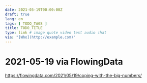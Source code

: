 ```yaml
---
date: 2021-05-19T00:00:00Z
draft: true
lang: en
tags: [ TODO_TAGS ]
title: TODO_TITLE
type: link # image quote video text audio chat
via: "[Who](http://example.com)"
---
```



# 2021-05-19 via FlowingData
https://flowingdata.com/2021/05/19/coping-with-the-big-numbers/

